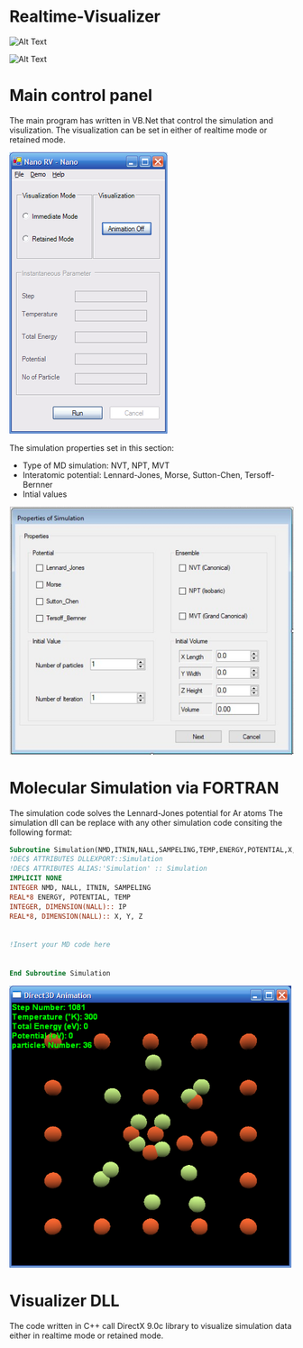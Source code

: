 # Realtime-Visualizer

![Alt Text](https://github.com/alilajevardi/Realtime-Visualizer/blob/main/artifacts/Molecules_01.gif)

![Alt Text](https://github.com/alilajevardi/Realtime-Visualizer/blob/main/artifacts/C60.gif)

# Main control panel
The main program has written in VB.Net that control the simulation and visulization.
The visualization can be set in either of realtime mode or retained mode.

![User Interface](https://github.com/alilajevardi/Realtime-Visualizer/blob/main/artifacts/main2.PNG)

The simulation properties set in this section:
* Type of MD simulation: NVT, NPT, MVT
* Interatomic potential: Lennard-Jones, Morse, Sutton-Chen, Tersoff-Bernner
* Intial values

![User Interface](https://github.com/alilajevardi/Realtime-Visualizer/blob/main/artifacts/SimulationProperties.jpg)

# Molecular Simulation via FORTRAN
The simulation code solves the Lennard-Jones potential for Ar atoms
The simulation dll can be replace with any other simulation code consiting the following format:

```fortran
Subroutine Simulation(NMD,ITNIN,NALL,SAMPELING,TEMP,ENERGY,POTENTIAL,X,Y,Z,IP)
!DEC$ ATTRIBUTES DLLEXPORT::Simulation
!DEC$ ATTRIBUTES ALIAS:'Simulation' :: Simulation
IMPLICIT NONE
INTEGER NMD, NALL, ITNIN, SAMPELING
REAL*8 ENERGY, POTENTIAL, TEMP
INTEGER, DIMENSION(NALL):: IP 
REAL*8, DIMENSION(NALL):: X, Y, Z


!Insert your MD code here 


End Subroutine Simulation
```



![User Interface](https://github.com/alilajevardi/Realtime-Visualizer/blob/main/artifacts/main3.PNG)





# Visualizer DLL
The code written in C++ call DirectX 9.0c library to visualize simulation data either in realtime mode or retained mode.
